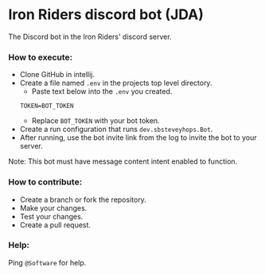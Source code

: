 # Iron Riders discord bot (JDA)
The Discord bot in the Iron Riders' discord server.

### How to execute:
* Clone GitHub in intellij.
* Create a file named `.env` in the projects top level directory.
  * Paste text below into the `.env` you created.
  ```properties
  TOKEN=BOT_TOKEN
  ```
  * Replace `BOT_TOKEN` with your bot token.
* Create a run configuration that runs `dev.sbsteveyhops.Bot`.
* After running, use the bot invite link from the log to invite the bot to your server.

Note: This bot must have message content intent enabled to function.

### How to contribute:
* Create a branch or fork the repository.
* Make your changes.
* Test your changes.
* Create a pull request.

### Help:
Ping `@Software` for help.